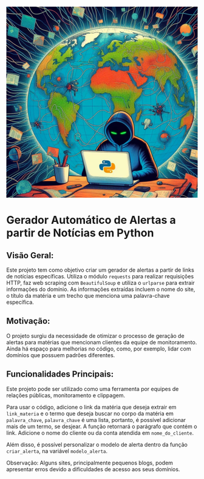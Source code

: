 ![Foto de Capa](https://github.com/cesarabaraujo/capa_perfil/blob/main/_ca1c26d8-7e8e-423b-9a52-58f06fdfea22.jpeg)


# Gerador Automático de Alertas a partir de Notícias em Python

## Visão Geral:

Este projeto tem como objetivo criar um gerador de alertas a partir de links de notícias específicas. Utiliza o módulo `requests` para realizar requisições HTTP, faz web scraping com `BeautifulSoup` e utiliza o `urlparse` para extrair informações do domínio. As informações extraídas incluem o nome do site, o título da matéria e um trecho que menciona uma palavra-chave específica.

## Motivação:

O projeto surgiu da necessidade de otimizar o processo de geração de alertas para matérias que mencionam clientes da equipe de monitoramento. Ainda há espaço para melhorias no código, como, por exemplo, lidar com domínios que possuem padrões diferentes.

## Funcionalidades Principais:

Este projeto pode ser utilizado como uma ferramenta por equipes de relações públicas, monitoramento e clippagem.

Para usar o código, adicione o link da matéria que deseja extrair em `link_materia` e o termo que deseja buscar no corpo da matéria em `palavra_chave`, `palavra_chave` é uma lista, portanto, é possível adicionar mais de um termo, se desjear. A função retornará o parágrafo que contém o link. Adicione o nome do cliente ou da conta atendida em `nome_do_cliente`.

Além disso, é possível personalizar o modelo de alerta dentro da função `criar_alerta`, na variável `modelo_alerta`.

Observação: Alguns sites, principalmente pequenos blogs, podem apresentar erros devido a dificuldades de acesso aos seus domínios.



